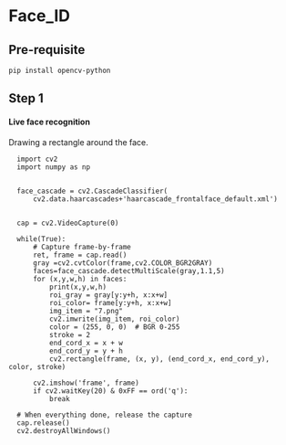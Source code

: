 # Face_ID

## Pre-requisite

    pip install opencv-python
 
## Step 1

#### Live face recognition

Drawing a rectangle around the face.

      
      import cv2
      import numpy as np


      face_cascade = cv2.CascadeClassifier(
          cv2.data.haarcascades+'haarcascade_frontalface_default.xml')
     

      cap = cv2.VideoCapture(0)

      while(True):
          # Capture frame-by-frame
          ret, frame = cap.read()
          gray =cv2.cvtColor(frame,cv2.COLOR_BGR2GRAY)
          faces=face_cascade.detectMultiScale(gray,1.1,5)
          for (x,y,w,h) in faces:
              print(x,y,w,h)
              roi_gray = gray[y:y+h, x:x+w] 
              roi_color= frame[y:y+h, x:x+w]
              img_item = "7.png"
              cv2.imwrite(img_item, roi_color)
              color = (255, 0, 0)  # BGR 0-255
              stroke = 2
              end_cord_x = x + w
              end_cord_y = y + h
              cv2.rectangle(frame, (x, y), (end_cord_x, end_cord_y), color, stroke)

          cv2.imshow('frame', frame)
          if cv2.waitKey(20) & 0xFF == ord('q'):
              break

      # When everything done, release the capture
      cap.release()
      cv2.destroyAllWindows()

